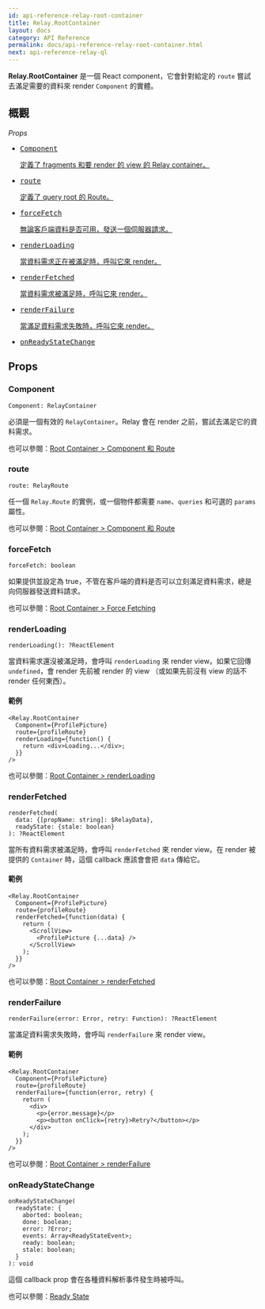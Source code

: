```yaml
---
id: api-reference-relay-root-container
title: Relay.RootContainer
layout: docs
category: API Reference
permalink: docs/api-reference-relay-root-container.html
next: api-reference-relay-ql
---
```


**Relay.RootContainer** 是一個 React component，它會針對給定的 `route` 嘗試去滿足需要的資料來 render `Component` 的實體。

## 概觀

*Props*

<ul class="apiIndex">
  <li>
    <a href="#component">
      <pre>Component</pre>
      定義了 fragments 和要 render 的 view 的 Relay container。
    </a>
  </li>
  <li>
    <a href="#route">
      <pre>route</pre>
      定義了 query root 的 Route。
    </a>
  </li>
  <li>
    <a href="#forcefetch">
      <pre>forceFetch</pre>
      無論客戶端資料是否可用，發送一個伺服器請求。
    </a>
  </li>
  <li>
    <a href="#renderloading">
      <pre>renderLoading</pre>
      當資料需求正在被滿足時，呼叫它來 render。
    </a>
  </li>
  <li>
    <a href="#renderfetched">
      <pre>renderFetched</pre>
      當資料需求被滿足時，呼叫它來 render。
    </a>
  </li>
  <li>
    <a href="#renderfailure">
      <pre>renderFailure</pre>
      當滿足資料需求失敗時，呼叫它來 render。
    </a>
  </li>
  <li>
    <a href="#onreadystatechange">
      <pre>onReadyStateChange</pre>
    </a>
  </li>
</ul>

## Props

### Component

```
Component: RelayContainer
```

必須是一個有效的 `RelayContainer`。Relay 會在 render 之前，嘗試去滿足它的資料需求。

也可以參閱：[Root Container > Component 和 Route](guides-root-container.html#component-and-route)

### route

```
route: RelayRoute
```

任一個 `Relay.Route` 的實例，或一個物件都需要 `name`、`queries` 和可選的 `params` 屬性。

也可以參閱：[Root Container > Component 和 Route](guides-root-container.html#component-and-route)

### forceFetch

```
forceFetch: boolean
```

如果提供並設定為 true，不管在客戶端的資料是否可以立刻滿足資料需求，總是向伺服器發送資料請求。

也可以參閱：[Root Container > Force Fetching](guides-root-container.html#force-fetching)

### renderLoading

```
renderLoading(): ?ReactElement
```

當資料需求還沒被滿足時，會呼叫 `renderLoading` 來 render view。如果它回傳 `undefined`，會 render 先前被 render 的 view （或如果先前沒有 view 的話不 render 任何東西）。

#### 範例

```{4-6}
<Relay.RootContainer
  Component={ProfilePicture}
  route={profileRoute}
  renderLoading={function() {
    return <div>Loading...</div>;
  }}
/>
```

也可以參閱：[Root Container > renderLoading](guides-root-container.html#renderloading)

### renderFetched

```
renderFetched(
  data: {[propName: string]: $RelayData},
  readyState: {stale: boolean}
): ?ReactElement
```

當所有資料需求被滿足時，會呼叫 `renderFetched` 來 render view。在 render 被提供的 `Container` 時，這個 callback 應該會會把 `data` 傳給它。

#### 範例

```{4-10}
<Relay.RootContainer
  Component={ProfilePicture}
  route={profileRoute}
  renderFetched={function(data) {
    return (
      <ScrollView>
        <ProfilePicture {...data} />
      </ScrollView>
    );
  }}
/>
```

也可以參閱：[Root Container > renderFetched](guides-root-container.html#renderfetched)

### renderFailure

```
renderFailure(error: Error, retry: Function): ?ReactElement
```

當滿足資料需求失敗時，會呼叫 `renderFailure` 來 render view。

#### 範例

```{4-11}
<Relay.RootContainer
  Component={ProfilePicture}
  route={profileRoute}
  renderFailure={function(error, retry) {
    return (
      <div>
        <p>{error.message}</p>
        <p><button onClick={retry}>Retry?</button></p>
      </div>
    );
  }}
/>
```

也可以參閱：[Root Container > renderFailure](guides-root-container.html#renderfailure)

### onReadyStateChange

```
onReadyStateChange(
  readyState: {
    aborted: boolean;
    done: boolean;
    error: ?Error;
    events: Array<ReadyStateEvent>;
    ready: boolean;
    stale: boolean;
  }
): void
```

這個 callback prop 會在各種資料解析事件發生時被呼叫。

也可以參閱：[Ready State](guides-ready-state.html)
